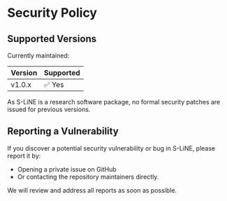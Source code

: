 # Security Policy

## Supported Versions

Currently maintained:

| Version | Supported          |
| ------- | ------------------ |
| v1.0.x  | ✅ Yes              |

As S-LiNE is a research software package, no formal security patches are issued for previous versions.

## Reporting a Vulnerability

If you discover a potential security vulnerability or bug in S-LiNE, please report it by:

- Opening a private issue on GitHub
- Or contacting the repository maintainers directly.

We will review and address all reports as soon as possible.
